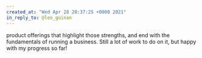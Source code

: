 ```yaml
---
created_at: "Wed Apr 28 20:37:25 +0000 2021"
in_reply_to: @leo_guinan
---
```


product offerings that highlight those strengths, and end with the fundamentals of running a business. Still a lot of work to do on it, but happy with my progress so far!